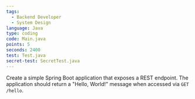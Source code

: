 ```yaml
---
tags:
  - Backend Developer
  - System Design
language: Java
type: coding
code: Main.java
points: 5
seconds: 2400
test: Test.java
secret-test: SecretTest.java
---
```


Create a simple Spring Boot application that exposes a REST endpoint.
The application should return a "Hello, World!" message when accessed via `GET /hello`.
